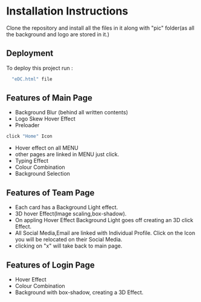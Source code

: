 
# Installation Instructions

 Clone the repository and install all the files in it along with "pic" folder(as all the background and logo are stored in it.)

 



## Deployment

To deploy this project run :

```bash
  "eDC.html" file
```


## Features of Main Page

- Background Blur (behind all written contents)
- Logo Skew Hover Effect
- Preloader
```bash
click "Home" Icon
```
- Hover effect on all MENU
- other pages are linked in MENU just click.
- Typing Effect
- Colour Combination
- Background Selection

## Features of Team Page

- Each card has a Background Light effect.
- 3D hover Effect(Image scaling,box-shadow).
- On appling Hover Effect Background Light goes off creating an 3D click Effect.
- All Social Media,Email are linked with Individual Profile. Click on the Icon you will be relocated on their Social Media.
- clicking on "x" will take back to main page.

## Features of Login Page

- Hover Effect
- Colour Combination
- Background with box-shadow, creating a 3D Effect.